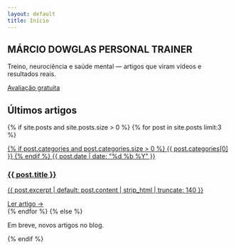 ```yaml
---
layout: default
title: Início
---
```


<section class="hero" style="background-image:url('{{ '/assets/css/hero.jpg' | relative_url }}')">
  <div class="hero-overlay"></div>
  <div class="hero-content">
    <h1>MÁRCIO DOWGLAS PERSONAL TRAINER</h1>
    <p class="sub">Treino, neurociência e saúde mental — artigos que viram vídeos e resultados reais.</p>
    <div class="btn-row">
      <a class="btn destaque" href="{{ '/avaliacao' | relative_url }}">Avaliação gratuita</a>
    </div>
  </div>
</section>

<section class="artigos">
  <h2>Últimos artigos</h2>
  <div class="cards">
    {% if site.posts and site.posts.size > 0 %}
      {% for post in site.posts limit:3 %}
        <article class="card">
          <a href="{{ post.url | relative_url }}">
            <div class="thumb" style="background-image:url('{{ post.image | default: '/assets/posts/default.jpg' | relative_url }}')"></div>
            <div class="card-body">
              <p class="meta">
                {% if post.categories and post.categories.size > 0 %}
                  <span class="cat">{{ post.categories[0] }}</span>
                {% endif %}
                <span class="date">{{ post.date | date: "%d %b %Y" }}</span>
              </p>
              <h3>{{ post.title }}</h3>
              <p class="exc">{{ post.excerpt | default: post.content | strip_html | truncate: 140 }}</p>
              <span class="ler">Ler artigo →</span>
            </div>
          </a>
        </article>
      {% endfor %}
    {% else %}
      <p>Em breve, novos artigos no blog.</p>
    {% endif %}
  </div>
</section>
